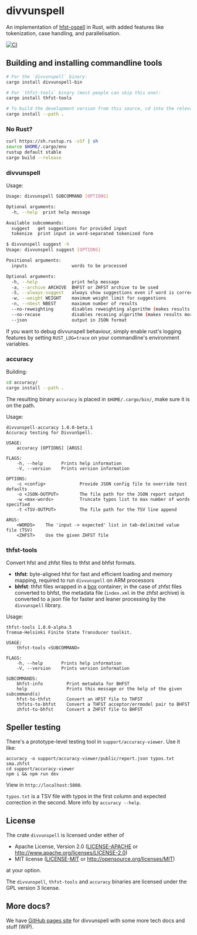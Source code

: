 # divvunspell

An implementation of [hfst-ospell](https://github.com/hfst/hfst-ospell) in Rust, with added features like tokenization, case handling, and parallelisation.

[![CI](https://github.com/divvun/divvunspell/actions/workflows/ci.yml/badge.svg)](https://github.com/divvun/divvunspell/actions/workflows/ci.yml)

## Building and installing commandline tools

```sh
# For the `divvunspell` binary:
cargo install divvunspell-bin

# For `thfst-tools` binary (most people can skip this one):
cargo install thfst-tools

# To build the development version from this source, cd into the relevant directory and:
cargo install --path .
```

### No Rust?

```sh
curl https://sh.rustup.rs -sSf | sh
source $HOME/.cargo/env
rustup default stable
cargo build --release
```

### divvunspell
Usage:

```sh
Usage: divvunspell SUBCOMMAND [OPTIONS]

Optional arguments:
  -h, --help  print help message

Available subcommands:
  suggest   get suggestions for provided input
  tokenize  print input in word-separated tokenized form

$ divvunspell suggest -h
Usage: divvunspell suggest [OPTIONS]

Positional arguments:
  inputs                 words to be processed

Optional arguments:
  -h, --help             print help message
  -a, --archive ARCHIVE  BHFST or ZHFST archive to be used
  -S, --always-suggest   always show suggestions even if word is correct
  -w, --weight WEIGHT    maximum weight limit for suggestions
  -n, --nbest NBEST      maximum number of results
  --no-reweighting       disables reweighting algorithm (makes results more like hfst-ospell)
  --no-recase            disables recasing algorithm (makes results more like hfst-ospell)
  --json                 output in JSON format
```

If you want to debug divvunspell behaviour, simply enable rust's logging
features by setting `RUST_LOG=trace` on your commandline's environment
variables.

### accuracy

Building:
```sh
cd accuracy/
cargo install --path .
```

The resulting binary `accuracy` is placed in `$HOME/.cargo/bin/`, make sure it is on the path.

Usage:

```
divvunspell-accuracy 1.0.0-beta.1
Accuracy testing for DivvunSpell.

USAGE:
    accuracy [OPTIONS] [ARGS]

FLAGS:
    -h, --help       Prints help information
    -V, --version    Prints version information

OPTIONS:
    -c <config>             Provide JSON config file to override test defaults
    -o <JSON-OUTPUT>        The file path for the JSON report output
    -w <max-words>          Truncate typos list to max number of words specified
    -t <TSV-OUTPUT>         The file path for the TSV line append

ARGS:
    <WORDS>    The 'input -> expected' list in tab-delimited value file (TSV)
    <ZHFST>    Use the given ZHFST file
```

### thfst-tools

Convert hfst and zhfst files to thfst and bhfst formats.

- **thfst**: byte-aligned hfst for fast and efficient loading and memory mapping, required to run `divvunspell` on ARM processors
- **bhfst**: thfst files wrapped in a [box](https://github.com/bbqsrc/box) container; in the case of zhfst files converted to bhfst, the metadata file (`index.xml` in the zhfst archive) is converted to a json file for faster and leaner processing by the `divvunspell` library.

Usage:

```
thfst-tools 1.0.0-alpha.5
Tromsø-Helsinki Finite State Transducer toolkit.

USAGE:
    thfst-tools <SUBCOMMAND>

FLAGS:
    -h, --help       Prints help information
    -V, --version    Prints version information

SUBCOMMANDS:
    bhfst-info         Print metadata for BHFST
    help               Prints this message or the help of the given subcommand(s)
    hfst-to-thfst      Convert an HFST file to THFST
    thfsts-to-bhfst    Convert a THFST acceptor/errmodel pair to BHFST
    zhfst-to-bhfst     Convert a ZHFST file to BHFST
```

## Speller testing

There's a prototype-level testing tool in `support/accuracy-viewer`. Use it like:

```
accuracy -o support/accuracy-viewer/public/report.json typos.txt sma.zhfst
cd support/accuracy-viewer
npm i && npm run dev
```

View in `http://localhost:5000`.

`typos.txt` is a TSV file with typos in the first column and expected correction in the second.
More info by `accuracy --help`.

## License

The crate `divvunspell` is licensed under either of

 * Apache License, Version 2.0 ([LICENSE-APACHE](LICENSE-APACHE) or http://www.apache.org/licenses/LICENSE-2.0)
 * MIT license ([LICENSE-MIT](LICENSE-MIT) or http://opensource.org/licenses/MIT)

at your option.

The `divvunspell`, `thfst-tools` and `accuracy` binaries are licensed under the GPL version 3 license.

## More docs?

We have [GitHub pages site](https://divvun.github.io/divvunspell/) for
divvunspell with some more tech docs and stuff (WIP).
